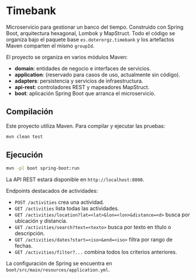 # Timebank

Microservicio para gestionar un banco del tiempo. Construido con Spring Boot, arquitectura hexagonal, Lombok y MapStruct. Todo el código se organiza bajo el paquete base `es.doterorgz.timebank` y los artefactos Maven comparten el mismo `groupId`.

El proyecto se organiza en varios módulos Maven:

- **domain**: entidades de negocio e interfaces de servicios.
- **application**: (reservado para casos de uso, actualmente sin código).
- **adapters**: persistencia y servicios de infraestructura.
- **api-rest**: controladores REST y mapeadores MapStruct.
- **boot**: aplicación Spring Boot que arranca el microservicio.

## Compilación

Este proyecto utiliza Maven. Para compilar y ejecutar las pruebas:

```bash
mvn clean test
```

## Ejecución

```bash
mvn -pl boot spring-boot:run
```

La API REST estará disponible en `http://localhost:8080`.

Endpoints destacados de actividades:

- `POST /activities` crea una actividad.
- `GET /activities` lista todas las actividades.
- `GET /activities/location?lat=<lat>&lon=<lon>&distance=<d>` busca por ubicación y distancia.
- `GET /activities/search?text=<texto>` busca por texto en título o descripción.
- `GET /activities/dates?start=<iso>&end=<iso>` filtra por rango de fechas.
- `GET /activities/filter?...` combina todos los criterios anteriores.

La configuración de Spring se encuentra en `boot/src/main/resources/application.yml`.

